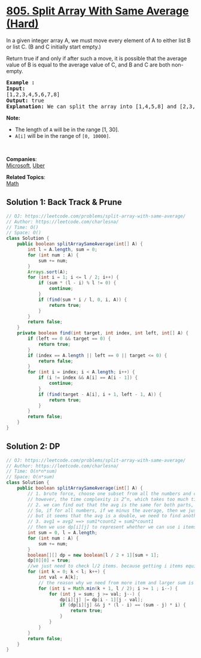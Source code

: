 # [805. Split Array With Same Average (Hard)](https://leetcode.com/problems/split-array-with-same-average/)

<p>In a given integer array A, we must move every element of A to either list B or list C. (B and C initially start empty.)</p>

<p>Return true if and only if after such a move, it is possible that the average value of B is equal to the average value of C, and B and C are both non-empty.</p>

<pre><strong>Example :</strong>
<strong>Input:</strong> 
[1,2,3,4,5,6,7,8]
<strong>Output:</strong> true
<strong>Explanation: </strong>We can split the array into [1,4,5,8] and [2,3,6,7], and both of them have the average of 4.5.
</pre>

<p><strong>Note:</strong></p>

<ul>
	<li>The length of <code>A</code> will be in the range&nbsp;[1, 30].</li>
	<li><code>A[i]</code> will be in the range of <code>[0, 10000]</code>.</li>
</ul>

<p>&nbsp;</p>


**Companies**:  
[Microsoft](https://leetcode.com/company/microsoft), [Uber](https://leetcode.com/company/uber)

**Related Topics**:  
[Math](https://leetcode.com/tag/math/)

## Solution 1: Back Track & Prune

```java
// OJ: https://leetcode.com/problems/split-array-with-same-average/
// Author: https://leetcode.com/charlesna/
// Time: O()
// Space: O()
class Solution {
    public boolean splitArraySameAverage(int[] A) {
        int l = A.length, sum = 0;
        for (int num : A) {
            sum += num;
        }
        Arrays.sort(A);
        for (int i = 1; i <= l / 2; i++) {
            if (sum * (l - i) % l != 0) {
                continue;
            }
            if (find(sum * i / l, 0, i, A)) {
                return true;
            }
        }
        return false;
    }
    private boolean find(int target, int index, int left, int[] A) {
        if (left == 0 && target == 0) {
            return true;
        }
        if (index == A.length || left == 0 || target <= 0) {
            return false;
        }
        for (int i = index; i < A.length; i++) {
            if (i != index && A[i] == A[i - 1]) {
                continue;
            }
            if (find(target - A[i], i + 1, left - 1, A)) {
                return true;
            }
        }
        return false;
    }
}
```


## Solution 2: DP

```java
// OJ: https://leetcode.com/problems/split-array-with-same-average/
// Author: https://leetcode.com/charlesna/
// Time: O(n*n*sum)
// Space: O(n*sum)
class Solution {
    public boolean splitArraySameAverage(int[] A) {
        // 1. brute force, choose one subset from all the numbers and check the avg of this set and the avg of rest of numbers. 
        // however, the time complexity is 2^n, which takes too much time.
        // 2. we can find out that the avg is the same for both parts, which is also equals to the avg of all the numbers. 
        // So, if for all numbers, if we minus the average, then we just need to find out whether we can reach 0 for all numbers.
        // but it seems that the avg is a double, we need to find another way to solve this problem.
        // 3. avg1 = avg2 ==> sum1*count2 = sum2*count1
        // then we use dp[i][j] to represent whether we can use i items to reach j value.
        int sum = 0, l = A.length;
        for (int num : A) {
            sum += num;
        }
        boolean[][] dp = new boolean[l / 2 + 1][sum + 1];
        dp[0][0] = true;
        //we just need to check l/2 items. because getting i items equivalent to getting l - i items
        for (int k = 0; k < l; k++) {
            int val = A[k];
            // the reason why we need from more item and larger sum is bacause it is dependent on the fewer items and smaller val.
            for (int i = Math.min(k + 1, l / 2); i >= 1 ; i--) {
                for (int j = sum; j >= val; j--) {
                    dp[i][j] |= dp[i - 1][j - val];
                    if (dp[i][j] && j * (l - i) == (sum - j) * i) {
                        return true;
                    }
                }   
            }
        }
        return false;
    }
}
```